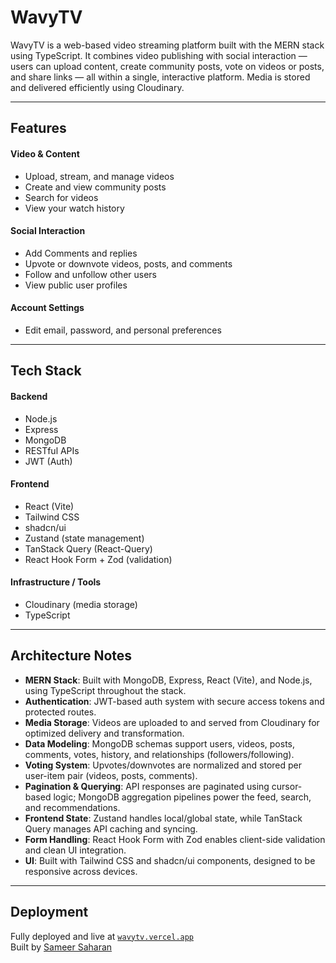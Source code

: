 # WavyTV

WavyTV is a web-based video streaming platform built with the MERN stack using TypeScript. It combines video publishing with social interaction — users can upload content, create community posts, vote on videos or posts, and share links — all within a single, interactive platform. Media is stored and delivered efficiently using Cloudinary.

---

## Features

#### Video & Content

- Upload, stream, and manage videos
- Create and view community posts
- Search for videos
- View your watch history

#### Social Interaction

- Add Comments and replies
- Upvote or downvote videos, posts, and comments
- Follow and unfollow other users
- View public user profiles

#### Account Settings

- Edit email, password, and personal preferences

---

## Tech Stack

#### Backend

- Node.js
- Express
- MongoDB
- RESTful APIs
- JWT (Auth)

#### Frontend

- React (Vite)
- Tailwind CSS
- shadcn/ui
- Zustand (state management)
- TanStack Query (React-Query)
- React Hook Form + Zod (validation)

#### Infrastructure / Tools

- Cloudinary (media storage)
- TypeScript

---

## Architecture Notes

- **MERN Stack**: Built with MongoDB, Express, React (Vite), and Node.js, using TypeScript throughout the stack.
- **Authentication**: JWT-based auth system with secure access tokens and protected routes.
- **Media Storage**: Videos are uploaded to and served from Cloudinary for optimized delivery and transformation.
- **Data Modeling**: MongoDB schemas support users, videos, posts, comments, votes, history, and relationships (followers/following).
- **Voting System**: Upvotes/downvotes are normalized and stored per user-item pair (videos, posts, comments).
- **Pagination & Querying**: API responses are paginated using cursor-based logic; MongoDB aggregation pipelines power the feed, search, and recommendations.
- **Frontend State**: Zustand handles local/global state, while TanStack Query manages API caching and syncing.
- **Form Handling**: React Hook Form with Zod enables client-side validation and clean UI integration.
- **UI**: Built with Tailwind CSS and shadcn/ui components, designed to be responsive across devices.

---

## Deployment

Fully deployed and live at [`wavytv.vercel.app`](https://wavytv.vercel.app)  
Built by [Sameer Saharan](https://sameersaharan.com)

